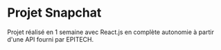 <h1>Projet Snapchat</h1>

Projet réalisé en 1 semaine avec React.js en complète autonomie à partir d'une API fourni par EPITECH.
